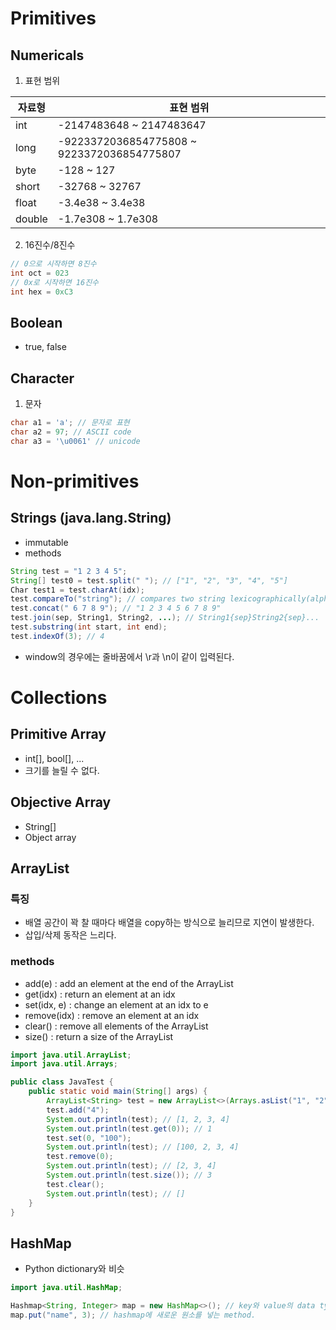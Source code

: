
# Primitives
## Numericals
1. 표현 범위

| 자료형  | 표현 범위                                |
|---------|------------------------------------------|
| int     | -2147483648 ~ 2147483647                |
| long    | -9223372036854775808 ~ 9223372036854775807 |
| byte    | -128 ~ 127                              |
| short   | -32768 ~ 32767                          |
| float   | -3.4e38 ~ 3.4e38                        |
| double  | -1.7e308 ~ 1.7e308                      |

2. 16진수/8진수
```java
// 0으로 시작하면 8진수
int oct = 023
// 0x로 시작하면 16진수
int hex = 0xC3
```

## Boolean
- true, false

## Character
1. 문자
```java
char a1 = 'a'; // 문자로 표현
char a2 = 97; // ASCII code
char a3 = '\u0061' // unicode
```

# Non-primitives
## Strings (java.lang.String)
- immutable
- methods
```java
String test = "1 2 3 4 5";
String[] test0 = test.split(" "); // ["1", "2", "3", "4", "5"]
Char test1 = test.charAt(idx);
test.compareTo("string"); // compares two string lexicographically(alphabetic order).
test.concat(" 6 7 8 9"); // "1 2 3 4 5 6 7 8 9"
test.join(sep, String1, String2, ...); // String1{sep}String2{sep}...
test.substring(int start, int end);
test.indexOf(3); // 4
```
- window의 경우에는 줄바꿈에서 \r과 \n이 같이 입력된다.

# Collections
## Primitive Array
- int[], bool[], ...
- 크기를 늘릴 수 없다.

## Objective Array
- String[]
- Object array

## ArrayList
### 특징
- 배열 공간이 꽉 찰 때마다 배열을 copy하는 방식으로 늘리므로 지연이 발생한다.
- 삽입/삭제 동작은 느리다.
### methods
- add(e) : add an element at the end of the ArrayList
- get(idx) : return an element at an idx
- set(idx, e) : change an element at an idx to e
- remove(idx) : remove an element at an idx
- clear() : remove all elements of the ArrayList
- size() : return a size of the ArrayList
```java
import java.util.ArrayList;
import java.util.Arrays;

public class JavaTest {
    public static void main(String[] args) {
        ArrayList<String> test = new ArrayList<>(Arrays.asList("1", "2", "3"));
        test.add("4");
        System.out.println(test); // [1, 2, 3, 4]
        System.out.println(test.get(0)); // 1
        test.set(0, "100"); 
        System.out.println(test); // [100, 2, 3, 4]
        test.remove(0);
        System.out.println(test); // [2, 3, 4]
        System.out.println(test.size()); // 3
        test.clear();
        System.out.println(test); // []
    }
}
```

## HashMap
- Python dictionary와 비슷
```java
import java.util.HashMap;

Hashmap<String, Integer> map = new HashMap<>(); // key와 value의 data type을 미리 선언.
map.put("name", 3); // hashmap에 새로운 원소를 넣는 method.
```